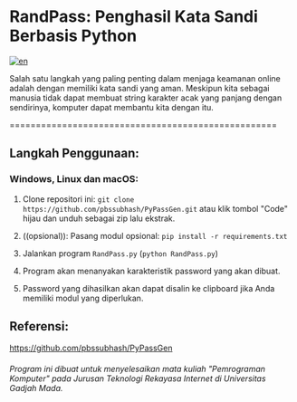 # RandPass: Penghasil Kata Sandi Berbasis Python

[![en](https://img.shields.io/badge/README.MD-EN-green.svg)](https://github.com/putraporfiriko/randpass/blob/main/README-id.id.md "English?")

Salah satu langkah yang paling penting dalam menjaga keamanan online adalah dengan memiliki kata sandi yang aman. Meskipun kita sebagai manusia tidak dapat membuat string karakter acak yang panjang dengan sendirinya, komputer dapat membantu kita dengan itu.

===================================================

## Langkah Penggunaan:

### Windows, Linux dan macOS:
1. Clone repositori ini: `git clone https://github.com/pbssubhash/PyPassGen.git` atau klik tombol "Code" hijau dan unduh sebagai zip lalu ekstrak.

2. ((opsional)): Pasang modul opsional: `pip install -r requirements.txt`
3. Jalankan program `RandPass.py` (`python RandPass.py`)
4. Program akan menanyakan karakteristik password yang akan dibuat.
5. Password yang dihasilkan akan dapat disalin ke clipboard jika Anda memiliki modul yang diperlukan.

## Referensi:
https://github.com/pbssubhash/PyPassGen

###### Program ini dibuat untuk menyelesaikan mata kuliah "Pemrograman Komputer" pada Jurusan Teknologi Rekayasa Internet di Universitas Gadjah Mada.